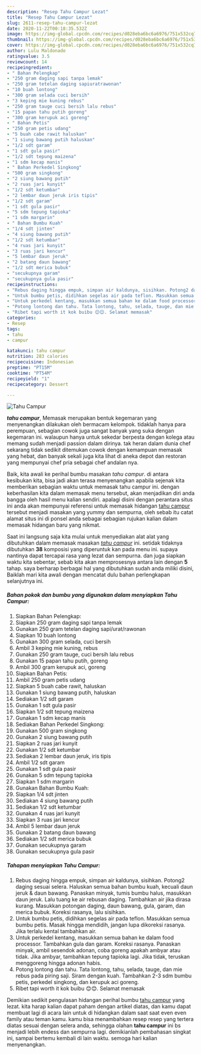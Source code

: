 ```yaml
---
description: "Resep Tahu Campur Lezat"
title: "Resep Tahu Campur Lezat"
slug: 2611-resep-tahu-campur-lezat
date: 2020-11-22T00:18:35.532Z
image: https://img-global.cpcdn.com/recipes/d028eba6bc6a6976/751x532cq70/tahu-campur-foto-resep-utama.jpg
thumbnail: https://img-global.cpcdn.com/recipes/d028eba6bc6a6976/751x532cq70/tahu-campur-foto-resep-utama.jpg
cover: https://img-global.cpcdn.com/recipes/d028eba6bc6a6976/751x532cq70/tahu-campur-foto-resep-utama.jpg
author: Lulu Maldonado
ratingvalue: 3.5
reviewcount: 14
recipeingredient:
- " Bahan Pelengkap"
- "250 gram daging sapi tanpa lemak"
- "250 gram tetelan daging sapiuratrawonan"
- "10 buah lontong"
- "300 gram selada cuci bersih"
- "3 keping mie kuning rebus"
- "250 gram tauge cuci bersih lalu rebus"
- "15 papan tahu putih goreng"
- "300 gram kerupuk aci goreng"
- " Bahan Petis"
- "250 gram petis udang"
- "5 buah cabe rawit haluskan"
- "1 siung bawang putih haluskan"
- "1/2 sdt garam"
- "1 sdt gula pasir"
- "1/2 sdt tepung maizena"
- "1 sdm kecap manis"
- " Bahan Perkedel Singkong"
- "500 gram singkong"
- "2 siung bawang putih"
- "2 ruas jari kunyit"
- "1/2 sdt ketumbar"
- "2 lembar daun jeruk iris tipis"
- "1/2 sdt garam"
- "1 sdt gula pasir"
- "5 sdm tepung tapioka"
- "1 sdm margarin"
- " Bahan Bumbu Kuah"
- "1/4 sdt jinten"
- "4 siung bawang putih"
- "1/2 sdt ketumbar"
- "4 ruas jari kunyit"
- "3 ruas jari kencur"
- "5 lembar daun jeruk"
- "2 batang daun bawang"
- "1/2 sdt merica bubuk"
- "secukupnya garam"
- "secukupnya gula pasir"
recipeinstructions:
- "Rebus daging hingga empuk, simpan air kaldunya, sisihkan. Potong2 daging sesuai selera. Haluskan semua bahan bumbu kuah, kecuali daun jeruk &amp; daun bawang. Panaskan minyak, tumis bumbu halus, masukkan daun jeruk. Lalu tuang ke air rebusan daging. Tambahkan air jika dirasa kurang. Masukkan potongan daging, daun bawang, gula, garam, dan merica bubuk. Koreksi rasanya, lalu sisihkan."
- "Untuk bumbu petis, didihkan segelas air pada teflon. Masukkan semua bumbu petis. Masak hingga mendidih, jangan lupa dikoreksi rasanya. Jika terlalu kental tambahkan air."
- "Untuk perkedel kentang, masukkan semua bahan ke dalam food processor. Tambahkan gula dan garam. Koreksi rasanya. Panaskan minyak, ambil sesendok adonan, coba goreng apakah ambyar atau tidak. Jika ambyar, tambahkan tepung tapioka lagi. Jika tidak, teruskan menggoreng hingga adonan habis."
- "Potong lontong dan tahu. Tata lontong, tahu, selada, tauge, dan mie rebus pada piring saji. Siram dengan kuah. Tambahkan 2-3 sdm bumbu petis, perkedel singkong, dan kerupuk aci goreng."
- "Ribet tapi worth it kok buibu 😊😊. Selamat memasak"
categories:
- Resep
tags:
- tahu
- campur

katakunci: tahu campur 
nutrition: 283 calories
recipecuisine: Indonesian
preptime: "PT15M"
cooktime: "PT54M"
recipeyield: "1"
recipecategory: Dessert

---
```



![Tahu Campur](https://img-global.cpcdn.com/recipes/d028eba6bc6a6976/751x532cq70/tahu-campur-foto-resep-utama.jpg)

<b><i>tahu campur</i></b>, Memasak merupakan bentuk kegemaran yang menyenangkan dilakukan oleh bermacam kelompok. tidaklah hanya para perempuan, sebagian cowok juga sangat banyak yang suka dengan kegemaran ini. walaupun hanya untuk sekedar berpesta dengan kolega atau memang sudah menjadi passion dalam dirinya. tak heran dalam dunia chef sekarang tidak sedikit ditemukan cowok dengan kemampuan memasak yang hebat, dan banyak sekali juga kita lihat di aneka depot dan restoran yang mempunyai chef pria sebagai chef andalan nya.



Baik, kita awali ke perihal bumbu masakan <i>tahu campur</i>. di antara kesibukan kita, bisa jadi akan terasa menyenangkan apabila sejenak kita memberikan sebagian waktu untuk memasak tahu campur ini. dengan keberhasilan kita dalam memasak menu tersebut, akan menjadikan diri anda bangga oleh hasil menu kalian sendiri. apalagi disini dengan perantara situs ini anda akan mempunyai referensi untuk memasak hidangan <u>tahu campur</u> tersebut menjadi masakan yang yummy dan sempurna, oleh sebab itu catat alamat situs ini di ponsel anda sebagai sebagian rujukan kalian dalam memasak hidangan baru yang nikmat.


Saat ini langsung saja kita mulai untuk menyediakan alat alat yang dibutuhkan dalam memasak masakan <u><i>tahu campur</i></u> ini. setidak tidaknya dibutuhkan <b>38</b> komposisi yang diperuntuk kan pada menu ini. supaya nantinya dapat tercapai rasa yang lezat dan sempurna. dan juga siapkan waktu kita sebentar, sebab kita akan memprosesnya antara lain dengan <b>5</b> tahap. saya berharap berbagai hal yang dibutuhkan sudah anda miliki disini, Baiklah mari kita awali dengan mencatat dulu bahan perlengkapan selanjutnya ini.

<!--inarticleads1-->

##### Bahan pokok dan bumbu yang digunakan dalam menyiapkan Tahu Campur:

1. Siapkan  Bahan Pelengkap:
1. Siapkan 250 gram daging sapi tanpa lemak
1. Gunakan 250 gram tetelan daging sapi/urat/rawonan
1. Siapkan 10 buah lontong
1. Gunakan 300 gram selada, cuci bersih
1. Ambil 3 keping mie kuning, rebus
1. Gunakan 250 gram tauge, cuci bersih lalu rebus
1. Gunakan 15 papan tahu putih, goreng
1. Ambil 300 gram kerupuk aci, goreng
1. Siapkan  Bahan Petis:
1. Ambil 250 gram petis udang
1. Siapkan 5 buah cabe rawit, haluskan
1. Gunakan 1 siung bawang putih, haluskan
1. Sediakan 1/2 sdt garam
1. Gunakan 1 sdt gula pasir
1. Siapkan 1/2 sdt tepung maizena
1. Gunakan 1 sdm kecap manis
1. Sediakan  Bahan Perkedel Singkong:
1. Gunakan 500 gram singkong
1. Gunakan 2 siung bawang putih
1. Siapkan 2 ruas jari kunyit
1. Gunakan 1/2 sdt ketumbar
1. Sediakan 2 lembar daun jeruk, iris tipis
1. Ambil 1/2 sdt garam
1. Gunakan 1 sdt gula pasir
1. Gunakan 5 sdm tepung tapioka
1. Siapkan 1 sdm margarin
1. Gunakan  Bahan Bumbu Kuah:
1. Siapkan 1/4 sdt jinten
1. Sediakan 4 siung bawang putih
1. Sediakan 1/2 sdt ketumbar
1. Gunakan 4 ruas jari kunyit
1. Siapkan 3 ruas jari kencur
1. Ambil 5 lembar daun jeruk
1. Gunakan 2 batang daun bawang
1. Sediakan 1/2 sdt merica bubuk
1. Gunakan secukupnya garam
1. Gunakan secukupnya gula pasir




<!--inarticleads2-->

##### Tahapan menyiapkan Tahu Campur:

1. Rebus daging hingga empuk, simpan air kaldunya, sisihkan. Potong2 daging sesuai selera. Haluskan semua bahan bumbu kuah, kecuali daun jeruk &amp; daun bawang. Panaskan minyak, tumis bumbu halus, masukkan daun jeruk. Lalu tuang ke air rebusan daging. Tambahkan air jika dirasa kurang. Masukkan potongan daging, daun bawang, gula, garam, dan merica bubuk. Koreksi rasanya, lalu sisihkan.
1. Untuk bumbu petis, didihkan segelas air pada teflon. Masukkan semua bumbu petis. Masak hingga mendidih, jangan lupa dikoreksi rasanya. Jika terlalu kental tambahkan air.
1. Untuk perkedel kentang, masukkan semua bahan ke dalam food processor. Tambahkan gula dan garam. Koreksi rasanya. Panaskan minyak, ambil sesendok adonan, coba goreng apakah ambyar atau tidak. Jika ambyar, tambahkan tepung tapioka lagi. Jika tidak, teruskan menggoreng hingga adonan habis.
1. Potong lontong dan tahu. Tata lontong, tahu, selada, tauge, dan mie rebus pada piring saji. Siram dengan kuah. Tambahkan 2-3 sdm bumbu petis, perkedel singkong, dan kerupuk aci goreng.
1. Ribet tapi worth it kok buibu 😊😊. Selamat memasak




Demikian sedikit pengulasan hidangan perihal bumbu <u>tahu campur</u> yang lezat. kita harap kalian dapat paham dengan artikel diatas, dan kamu dapat membuat lagi di acara lain untuk di hidangkan dalam saat saat even even family atau teman kamu. kamu bisa menambahkan resep resep yang tertera diatas sesuai dengan selera anda, sehingga olahan <b>tahu campur</b> ini bs menjadi lebih endess dan sempurna lagi. demikianlah pembahasan singkat ini, sampai bertemu kembali di lain waktu. semoga hari kalian menyenangkan.
